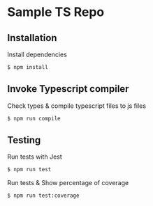 # Sample TS Repo

## Installation

Install dependencies

```bash
$ npm install
```

## Invoke Typescript compiler

Check types & compile typescript files to js files

```bash
$ npm run compile
```

## Testing

Run tests with Jest

```bash
$ npm run test
```

Run tests & Show percentage of coverage

```bash
$ npm run test:coverage
```
